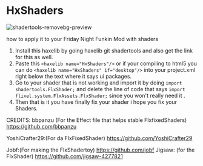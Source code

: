 #  HxShaders


![shadertools-removebg-preview](https://user-images.githubusercontent.com/82131956/162606227-51408eca-2ee8-410b-9769-a717b02a6857.png)

 
 how to apply it to your Friday Night Funkin Mod with shaders 
 
1. Install this haxelib by going haxelib git shadertools and also get the link for this as well. 
2. Paste this `<haxelib name="HxShaders"/>` or if your compiling to html5 you can do ```<haxelib name="HxShaders" if="desktop"/>``` into your project.xml right below the text where it says ui packages.
3. Go to your shader that is not working and import it by doing `import shadertools.FlxShader;` and delete the line of code that says `import flixel.system.FlxAssets.FlxShader;` since you won't really need it .  
3. Then that is it you have finally fix your shader i hope you fix your Shaders. 

 CREDITS: 
 bbpanzu (For the Effect file that helps stable FlxfixedShaders) 
 https://github.com/bbpanzu 
 
 YoshiCrafter29:(For da FlxFixedShader) 
 https://github.com/YoshiCrafter29 
 
 Jobf:(For making the FlxShadertoy) 
 https://github.com/jobf
 Jigsaw: (for the FlxShader) 
 https://github.com/jigsaw-4277821
